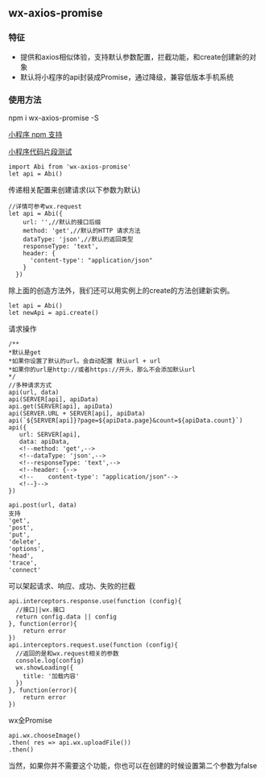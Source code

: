 ## wx-axios-promise
### 特征
* 提供和axios相似体验，支持默认参数配置，拦截功能，和create创建新的对象
* 默认将小程序的api封装成Promise，通过降级，兼容低版本手机系统
### 使用方法
npm i wx-axios-promise -S

[小程序 npm 支持](https://developers.weixin.qq.com/miniprogram/dev/devtools/npm.html?search-key=npm)

[小程序代码片段测试](https://developers.weixin.qq.com/s/GSiAP0mj787V)


```
import Abi from 'wx-axios-promise'
let api = Abi()
```
传递相关配置来创建请求(以下参数为默认)
```
//详情可参考wx.request
let api = Abi({
    url: '',//默认的接口后缀
    method: 'get',//默认的HTTP 请求方法
    dataType: 'json',//默认的返回类型
    responseType: 'text',
    header: {
      'content-type': "application/json"
    }
  })
```
除上面的创造方法外，我们还可以用实例上的create的方法创建新实例。
```
let api = Abi()
let newApi = api.create()
```
请求操作
```
/**
*默认是get
*如果你设置了默认的url。会自动配置 默认url + url
*如果你的url是http://或者https://开头，那么不会添加默认url
*/
//多种请求方式
api(url, data)
api(SERVER[api], apiData)
api.get(SERVER[api], apiData)
api(SERVER.URL + SERVER[api], apiData)
api(`${SERVER[api]}?page=${apiData.page}&count=${apiData.count}`)
api({
   url: SERVER[api],
   data: apiData,
   <!--method: 'get',-->
   <!--dataType: 'json',-->
   <!--responseType: 'text',-->
   <!--header: {-->
   <!--    content-type': "application/json"-->
   <!--}-->
})

api.post(url, data)
支持
'get',
'post',
'put',
'delete',
'options',
'head',
'trace',
'connect'
```
可以架起请求、响应、成功、失败的拦截
```
api.interceptors.response.use(function (config){
  //接口||wx.接口
  return config.data || config
}, function(error){
    return error
})
api.interceptors.request.use(function (config){
  //返回的是和wx.request相关的参数
  console.log(config)
  wx.showLoading({
    title: '加载内容'
  })
}, function(error){
    return error
})
```
wx全Promise
```
api.wx.chooseImage()
.then( res => api.wx.uploadFile())
.then()
```
当然，如果你并不需要这个功能，你也可以在创建的时候设置第二个参数为false
